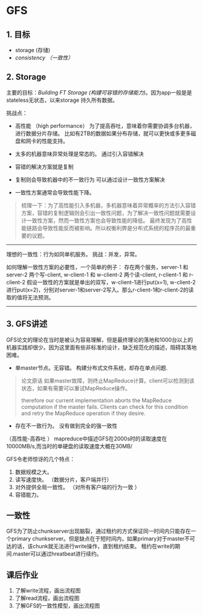 # GFS
## 1. 目标
* storage (存储)
* _consistency （一致性）_ 


## 2. Storage
主要的目标：_Building FT Storage (构建可容错的存储能力)_。因为app一般是是stateless无状态，以来storage 持久所有数据。

挑战点：
* 高性能 （high performance）
为了提高吞吐，意味着你需要协调多台机器，进行数据分片存储。
比如有2TB的数据如果分布存储，就可以更快或多更多磁盘和网卡的性能支持。

* 太多的机器意味异常处理是常态的。 
通过引入容错解决

* 容错的解决方案就是复制

* 复制则会导致机器中的不一致行为
可以通过设计一致性方案解决

* 一致性方案通常会导致性能下降。

> 梳理一下：为了高性能引入多机器，多机器意味着异常概率的方法引入容错方案，容错的复制逻辑则会引出一致性问题，为了解决一致性问题就需要设计一致性方案，然而一致性方案也会导致性能的降低。
最终发现为了高性能链路会导致性能反而被影响。所以权衡利弊是分布式系统的程序员的最重要的议题。

******
理想的一致性：行为如同单机服务。
挑战：并发，异常。

如何理解一致性方案的必要性，一个简单的例子：
存在两个服务，server-1 和 server-2
两个写-client, w-client-1 和 w-client-2
两个读-client, r-client-1 和 r-client-2
假设一致性的方案就是单出的双写，w-client-1进行put(x=1), w-client-2进行put(x=2)，分别对server-1和server-2写入。那么r-client-1和r-client-2的读取的值将无法预测。

****
## 3. GFS讲述
GFS论文的理论在当时是被认为容易理解，但是最终理论的落地和1000台以上的机器实践却很少。因为这里面有些非标准的设计，缺乏规范化的描述，阻碍其落地困难。
* 单master节点。无容错。
构建分布式文件系统，却存在单点问题.
>
> 论文原话
> 如果master故障，则终止MapReduce计算。client可以检测到该状态，如果有需要可以重试MapReduce操作。
>
> 
>therefore our current implementation aborts the MapReduce computation
> if the master fails. Clients can check for this condition
> and retry the MapReduce operation if they desire.
> 

* 存在不一致行为。
没有做到完全的强一致性 

（高性能-高吞吐 ）
mapreduce中描述GFS在2000s时的读取速度在10000MB/s,而当时的单硬盘的读取速度大概在30MB/ 

GFS令老师惊讶的几个特点：
1. 数据规模之大。 
2. 读写速度快。 （数据分片，客户端并行）
3. 对外提供全局一致性。 （对所有客户端的行为一致 ）
4. 容错能力。 

## 一致性
GFS为了防止chunkserver出现脑裂，通过租约的方式保证同一时间内只能存在一个primary chunkserver。但是缺点在于短时间内，如果primary对于master不可达的话，该chunk就无法进行write操作，直到租约结束。
租约在write的期间.master可以通过hreatbeat进行续约。

## 课后作业
1. 了解write流程，画出流程图
2. 了解read流程，画出流程图
3. 了解GFS的一致性模型，画出流程图







